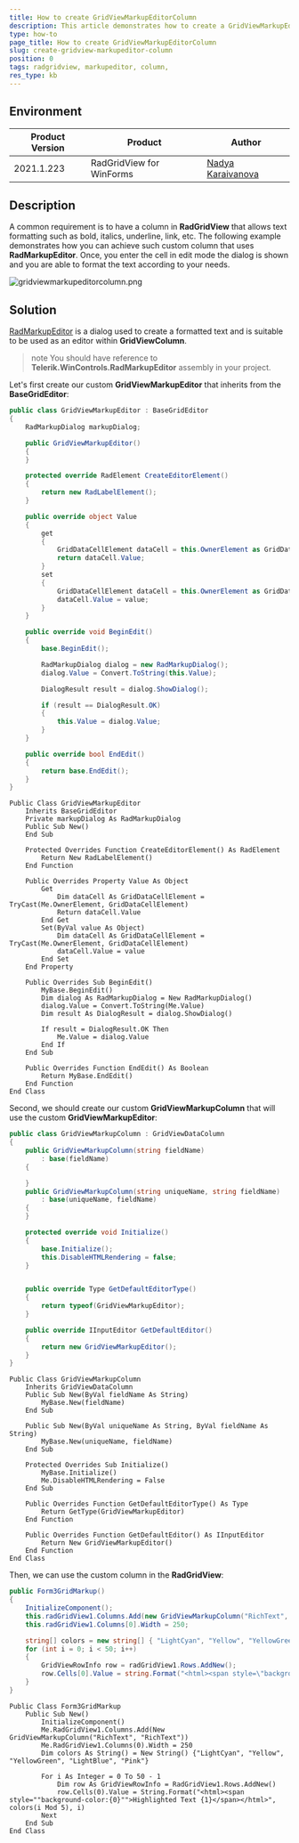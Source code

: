 ```yaml
---
title: How to create GridViewMarkupEditorColumn
description: This article demonstrates how to create a GridViewMarkupEditorColumn
type: how-to
page_title: How to create GridViewMarkupEditorColumn
slug: create-gridview-markupeditor-column
position: 0
tags: radgridview, markupeditor, column,
res_type: kb
---
```


## Environment
 
|Product Version|Product|Author|
|----|----|----|
|2021.1.223|RadGridView for WinForms|[Nadya Karaivanova](https://www.telerik.com/blogs/author/nadya-karaivanova)|
 
## Description

A common requirement is to have a column in **RadGridView** that allows text formatting such as bold, italics, underline, link, etc. The following example demonstrates how you can achieve such custom column that uses **RadMarkupEditor**. Once, you enter the cell in edit mode the dialog is shown and you are able to format the text according to your needs.

![gridviewmarkupeditorcolumn.png](images/gridviewmarkupeditorcolumn.png)
 
## Solution 

[RadMarkupEditor](https://docs.telerik.com/devtools/winforms/telerik-presentation-framework/markup-dialog/radmarkupdialog) is a dialog used to create a formatted text and is suitable to be used as an editor within **GridViewColumn**. 

>note You should have reference to **Telerik.WinControls.RadMarkupEditor** assembly in your project.

Let's first create our custom **GridViewMarkupEditor** that inherits from the **BaseGridEditor**:

````C#
public class GridViewMarkupEditor : BaseGridEditor
{
    RadMarkupDialog markupDialog;

    public GridViewMarkupEditor()
    {
    }

    protected override RadElement CreateEditorElement()
    {
        return new RadLabelElement();
    }

    public override object Value
    {
        get
        {
            GridDataCellElement dataCell = this.OwnerElement as GridDataCellElement;
            return dataCell.Value;
        }
        set
        {
            GridDataCellElement dataCell = this.OwnerElement as GridDataCellElement;
            dataCell.Value = value;
        }
    }

    public override void BeginEdit()
    {
        base.BeginEdit();

        RadMarkupDialog dialog = new RadMarkupDialog();
        dialog.Value = Convert.ToString(this.Value);

        DialogResult result = dialog.ShowDialog();

        if (result == DialogResult.OK)
        {
            this.Value = dialog.Value;
        }
    }

    public override bool EndEdit()
    {
        return base.EndEdit();
    }
}

````
````VB.NET
Public Class GridViewMarkupEditor
    Inherits BaseGridEditor
    Private markupDialog As RadMarkupDialog
    Public Sub New()
    End Sub

    Protected Overrides Function CreateEditorElement() As RadElement
        Return New RadLabelElement()
    End Function

    Public Overrides Property Value As Object
        Get
            Dim dataCell As GridDataCellElement = TryCast(Me.OwnerElement, GridDataCellElement)
            Return dataCell.Value
        End Get
        Set(ByVal value As Object)
            Dim dataCell As GridDataCellElement = TryCast(Me.OwnerElement, GridDataCellElement)
            dataCell.Value = value
        End Set
    End Property

    Public Overrides Sub BeginEdit()
        MyBase.BeginEdit()
        Dim dialog As RadMarkupDialog = New RadMarkupDialog()
        dialog.Value = Convert.ToString(Me.Value)
        Dim result As DialogResult = dialog.ShowDialog()

        If result = DialogResult.OK Then
            Me.Value = dialog.Value
        End If
    End Sub

    Public Overrides Function EndEdit() As Boolean
        Return MyBase.EndEdit()
    End Function
End Class

````

Second, we should create our custom **GridViewMarkupColumn** that will use the custom **GridViewMarkupEditor**:

````C#
public class GridViewMarkupColumn : GridViewDataColumn
{
    public GridViewMarkupColumn(string fieldName)
        : base(fieldName)
    {

    }
    public GridViewMarkupColumn(string uniqueName, string fieldName)
        : base(uniqueName, fieldName)
    {
    }

    protected override void Initialize()
    {
        base.Initialize();
        this.DisableHTMLRendering = false;
    }


    public override Type GetDefaultEditorType()
    {
        return typeof(GridViewMarkupEditor);
    }

    public override IInputEditor GetDefaultEditor()
    {
        return new GridViewMarkupEditor();
    }
}

````
````VB.NET
Public Class GridViewMarkupColumn
    Inherits GridViewDataColumn
    Public Sub New(ByVal fieldName As String)
        MyBase.New(fieldName)
    End Sub

    Public Sub New(ByVal uniqueName As String, ByVal fieldName As String)
        MyBase.New(uniqueName, fieldName)
    End Sub

    Protected Overrides Sub Initialize()
        MyBase.Initialize()
        Me.DisableHTMLRendering = False
    End Sub

    Public Overrides Function GetDefaultEditorType() As Type
        Return GetType(GridViewMarkupEditor)
    End Function

    Public Overrides Function GetDefaultEditor() As IInputEditor
        Return New GridViewMarkupEditor()
    End Function
End Class

````

Then, we can use the custom column in the **RadGridView**:

````C#
public Form3GridMarkup()
{
    InitializeComponent();
    this.radGridView1.Columns.Add(new GridViewMarkupColumn("RichText", "RichText"));
    this.radGridView1.Columns[0].Width = 250;

    string[] colors = new string[] { "LightCyan", "Yellow", "YellowGreen", "LightBlue", "Pink" };
    for (int i = 0; i < 50; i++)
    {
        GridViewRowInfo row = radGridView1.Rows.AddNew();
        row.Cells[0].Value = string.Format("<html><span style=\"background-color:{0}\">Highlighted Text {1}</span></html>", colors[i % 5], i);
    }
}

````
````VB.NET
Public Class Form3GridMarkup
    Public Sub New()
        InitializeComponent()
        Me.RadGridView1.Columns.Add(New GridViewMarkupColumn("RichText", "RichText"))
        Me.RadGridView1.Columns(0).Width = 250
        Dim colors As String() = New String() {"LightCyan", "Yellow", "YellowGreen", "LightBlue", "Pink"}

        For i As Integer = 0 To 50 - 1
            Dim row As GridViewRowInfo = RadGridView1.Rows.AddNew()
            row.Cells(0).Value = String.Format("<html><span style=""background-color:{0}"">Highlighted Text {1}</span></html>", colors(i Mod 5), i)
        Next
    End Sub
End Class

````



